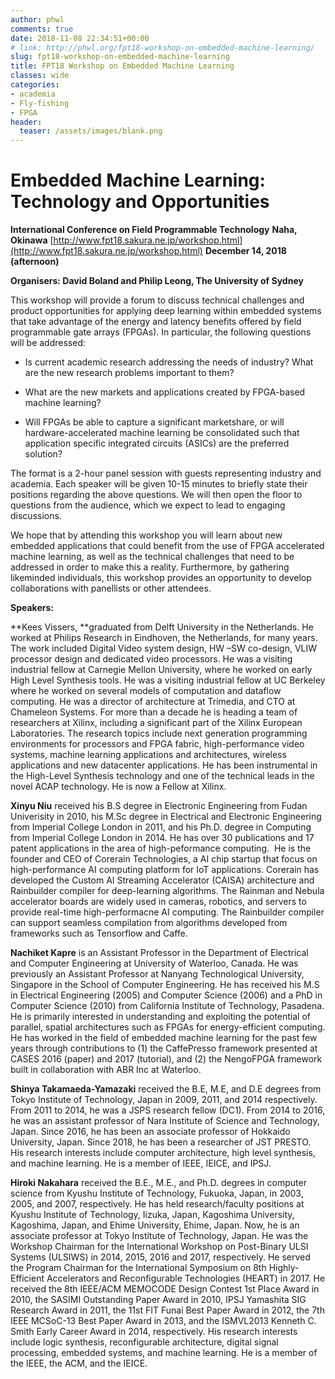 ```yaml
---
author: phwl
comments: true
date: 2018-11-08 22:34:51+00:00
# link: http://phwl.org/fpt18-workshop-on-embedded-machine-learning/
slug: fpt18-workshop-on-embedded-machine-learning
title: FPT18 Workshop on Embedded Machine Learning
classes: wide
categories:
- academia
- Fly-fishing
- FPGA
header:
  teaser: /assets/images/blank.png
---
```


# **Embedded Machine Learning: Technology and Opportunities**

**International Conference on Field Programmable Technology**
**Naha, Okinawa** [http://www.fpt18.sakura.ne.jp/workshop.html](http://www.fpt18.sakura.ne.jp/workshop.html)
**December 14, 2018 (afternoon)**

**Organisers: David Boland and Philip Leong, The University of Sydney**


This workshop will provide a forum to discuss technical challenges and product opportunities for applying deep learning within embedded systems that take advantage of the energy and latency benefits offered by field programmable gate arrays (FPGAs). In particular, the following questions will be addressed:







  * Is current academic research addressing the needs of industry? What are the new research problems important to them?


  * What are the new markets and applications created by FPGA-based machine learning?


  * Will FPGAs be able to capture a significant marketshare, or will hardware-accelerated machine learning be consolidated such that application specific integrated circuits (ASICs) are the preferred solution?

<strike><!-- more --></strike>

The format is a 2-hour panel session with guests representing industry and academia. Each speaker will be given 10-15 minutes to briefly state their positions regarding the above questions. We will then open the floor to questions from the audience, which we expect to lead to engaging discussions.

We hope that by attending this workshop you will learn about new embedded applications that could benefit from the use of FPGA accelerated machine learning, as well as the technical challenges that need to be addressed in order to make this a reality. Furthermore, by gathering likeminded individuals, this workshop provides an opportunity to develop collaborations with panellists or other attendees.

**Speakers:**

**Kees Vissers, **graduated from Delft University in the Netherlands. He worked at Philips Research in Eindhoven, the Netherlands, for many years. The work included Digital Video system design, HW –SW co-design, VLIW processor design and dedicated video processors. He was a visiting industrial fellow at Carnegie Mellon University, where he worked on early High Level Synthesis tools. He was a visiting industrial fellow at UC Berkeley where he worked on several models of computation and dataflow computing. He was a director of architecture at Trimedia, and CTO at Chameleon Systems. For more than a decade he is heading a team of researchers at Xilinx, including a significant part of the Xilinx European Laboratories. The research topics include next generation programming environments for processors and FPGA fabric, high-performance video systems, machine learning applications and architectures, wireless applications and new datacenter applications. He has been instrumental in the High-Level Synthesis technology and one of the technical leads in the novel ACAP technology. He is now a Fellow at Xilinx.

**Xinyu Niu** received his B.S degree in Electronic Engineering from Fudan Univerisity in 2010, his M.Sc degree in Electrical and Electronic Engineering from Imperial College London in 2011, and his Ph.D. degree in Computing from Imperial College London in 2014. He has over 30 publications and 17 patent applications in the area of high-peformance computing.  He is the founder and CEO of Corerain Technologies, a AI chip startup that focus on high-performance AI computing platform for IoT applications. Corerain has developed the Custom AI Streaming Accelerator (CAISA) architecture and Rainbuilder compiler for deep-learning algorithms. The Rainman and Nebula accelerator boards are widely used in cameras, robotics, and servers to provide real-time high-performacne AI computing. The Rainbuilder compiler can support seamless compilation from algorithms developed from frameworks such as Tensorflow and Caffe.

**Nachiket Kapre** is an Assistant Professor in the Department of Electrical and Computer Engineering at University of Waterloo, Canada. He was previously an Assistant Professor at Nanyang Technological University, Singapore in the School of Computer Engineering. He has received his M.S in Electrical Engineering (2005) and Computer Science (2006) and a PhD in Computer Science (2010) from California Institute of Technology, Pasadena. He is primarily interested in understanding and exploiting the potential of parallel, spatial architectures such as FPGAs for energy-efficient computing. He has worked in the field of embedded machine learning for the past few years through contributions to (1) the CaffePresso framework presented at CASES 2016 (paper) and 2017 (tutorial), and (2) the NengoFPGA framework built in collaboration with ABR Inc at Waterloo.

**Shinya Takamaeda-Yamazaki** received the B.E, M.E, and D.E degrees from Tokyo Institute of Technology, Japan in 2009, 2011, and 2014 respectively. From 2011 to 2014, he was a JSPS research fellow (DC1).
From 2014 to 2016, he was an assistant professor of Nara Institute of
Science and Technology, Japan. Since 2016, he has been an associate
professor of Hokkaido University, Japan. Since 2018, he has been a
researcher of JST PRESTO. His research interests include computer
architecture, high level synthesis, and machine learning. He is a member
of IEEE, IEICE, and IPSJ.

**Hiroki Nakahara** received the B.E., M.E., and Ph.D. degrees in computer
science from Kyushu Institute of Technology, Fukuoka, Japan, in 2003,
2005, and 2007, respectively. He has held research/faculty positions at
Kyushu Institute of Technology, Iizuka, Japan, Kagoshima University,
Kagoshima, Japan, and Ehime University, Ehime, Japan. Now, he is an
associate professor at Tokyo Institute of Technology, Japan. He was the
Workshop Chairman for the International Workshop on Post-Binary ULSI
Systems (ULSIWS) in 2014, 2015, 2016 and 2017, respectively. He served
the Program Chairman for the International Symposium on 8th
Highly-Efficient Accelerators and Reconfigurable Technologies (HEART) in
2017. He received the 8th IEEE/ACM MEMOCODE Design Contest 1st Place
Award in 2010, the SASIMI Outstanding Paper Award in 2010, IPSJ
Yamashita SIG Research Award in 2011, the 11st FIT Funai Best Paper
Award in 2012, the 7th IEEE MCSoC-13 Best Paper Award in 2013, and the
ISMVL2013 Kenneth C. Smith Early Career Award in 2014, respectively. His
research interests include logic synthesis, reconfigurable architecture,
digital signal processing, embedded systems, and machine learning. He is
a member of the IEEE, the ACM, and the IEICE.
